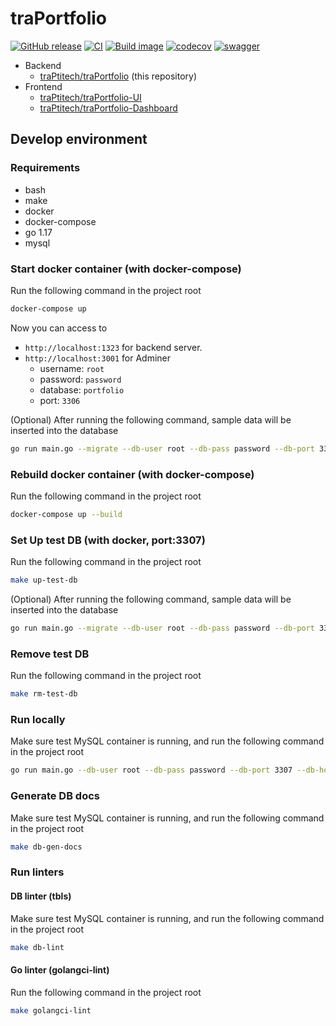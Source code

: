 # traPortfolio

[![GitHub release](https://img.shields.io/github/release/traPtitech/traPortfolio.svg)](https://GitHub.com/traPtitech/traPortfolio/releases/) [![CI](https://github.com/traPtitech/traPortfolio/actions/workflows/main.yaml/badge.svg)](https://github.com/traPtitech/traPortfolio/actions/workflows/main.yaml) [![Build image](https://github.com/traPtitech/traPortfolio/actions/workflows/release.yaml/badge.svg)](https://github.com/traPtitech/traPortfolio/actions/workflows/release.yaml) [![codecov](https://codecov.io/gh/traPtitech/traPortfolio/branch/main/graph/badge.svg?token=2HB6P7RUX8)](https://codecov.io/gh/traPtitech/traPortfolio) [![swagger](https://img.shields.io/badge/swagger-docs-brightgreen)](https://apis.trap.jp/?urls.primaryName=traPortfolio)

- Backend
  - [traPtitech/traPortfolio](https://github.com/traPtitech/traPortfolio) (this repository)
- Frontend
  - [traPtitech/traPortfolio-UI](https://github.com/traPtitech/traPortfolio-UI)
  - [traPtitech/traPortfolio-Dashboard](https://github.com/traPtitech/traPortfolio-Dashboard)

## Develop environment

### Requirements

- bash
- make
- docker
- docker-compose
- go 1.17
- mysql

### Start docker container (with docker-compose)

Run the following command in the project root

```bash
docker-compose up
```

Now you can access to

- `http://localhost:1323` for backend server.
- `http://localhost:3001` for Adminer
  - username: `root`
  - password: `password`
  - database: `portfolio`
  - port: `3306`

(Optional) After running the following command, sample data will be inserted into the database

```bash
go run main.go --migrate --db-user root --db-pass password --db-port 3306 --db-host localhost --db-name portfolio
```

### Rebuild docker container (with docker-compose)

Run the following command in the project root

```bash
docker-compose up --build
```

### Set Up test DB (with docker, port:3307)

Run the following command in the project root

```bash
make up-test-db
```

(Optional) After running the following command, sample data will be inserted into the database

```bash
go run main.go --migrate --db-user root --db-pass password --db-port 3307 --db-host localhost --db-name portfolio
```

### Remove test DB

Run the following command in the project root

```bash
make rm-test-db
```

### Run locally

Make sure test MySQL container is running,
and run the following command in the project root

```bash
go run main.go --db-user root --db-pass password --db-port 3307 --db-host localhost --db-name portfolio
```

### Generate DB docs

Make sure test MySQL container is running,
and run the following command in the project root

```bash
make db-gen-docs
```

### Run linters

#### DB linter (tbls)

Make sure test MySQL container is running,
and run the following command in the project root

```bash
make db-lint
```

#### Go linter (golangci-lint)

Run the following command in the project root

```bash
make golangci-lint
```
